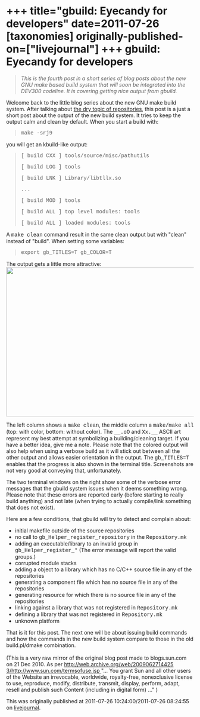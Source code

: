 +++
title="gbuild: Eyecandy for developers"
date=2011-07-26
[taxonomies]
originally-published-on=["livejournal"]
+++
gbuild: Eyecandy for developers
===============================

> <p><i>This is the fourth post in a short series of blog posts about the new GNU  make based build system that will soon be integrated into the DEV300  codeline. It is covering getting nice output from gbuild.</i></p>

<p>Welcome back to the&nbsp;little blog series about the new GNU make build system. After talking about <a href="http://planets.sun.com/GullFOSS/entry/gbuild_how_to_setup_a">the dry topic of repositories</a>,  this post is a just a short post about the output of the new build  system. It tries to keep the output calm and clean by default. When you  start a build with:</p>

> <p><font face="courier new,courier,monospace">make -srj9</font></p>

<p>you will get an kbuild-like output:</p>

> <font face="courier new,courier,monospace">[ build CXX ] tools/source/misc/pathutils</font>
>
> <font face="courier new,courier,monospace">[ build LOG ] tools</font>
>
> <font face="courier new,courier,monospace">[ build LNK ] Library/libtllx.so</font>
>
> <font face="courier new,courier,monospace">...</font>
>
> <font face="courier new,courier,monospace">[ build MOD ] tools</font>
>
> <font face="courier new,courier,monospace">[ build ALL ] top level modules: tools</font>
>
> <font face="courier new,courier,monospace">[ build ALL ] loaded modules: tools</font>

<p>A <font face="courier new,courier,monospace">make clean</font> command result in the same clean output but with &quot;clean&quot; instead of &quot;build&quot;. When setting some variables:</p>

> <p><font face="courier new,courier,monospace">export gb_TITLES=T gb_COLOR=T</font></p>

<p>The output gets a little more attractive:<br /><a href="http://pics.livejournal.com/sweetshark/pic/0000665f/"><img border="0" align="middle" width="640" height="400" alt="" src="http://pics.livejournal.com/sweetshark/pic/0000665f/s640x480" /></a></p>The left column shows a <font face="courier new,courier,monospace">make clean</font>, the middle column a <font face="courier new,courier,monospace">make/make all</font> (top: with color, bottom: without color). The <font face="courier new,courier,monospace">__.oO</font> and <font face="courier new,courier,monospace">Xx.__</font>  ASCII art represent my best attempt at symbolizing a building/cleaning  target. If you have a better idea, give me a note. Please note that the  colored output will also help when using a verbose build as it will  stick out between all the other output and allows easier orientation in  the output. The <font face="courier new,courier,monospace">gb_TITLES=T</font> enables that the progress is also shown in the terminal title. Screenshots are not very good at conveying that, unfortunately.    <p>The two terminal windows on the right show some of the verbose error messages that the gbuild  system issues when it deems something wrong. Please note that these  errors are reported early (before starting to really build anything) and  not late (when trying to actually compile/link something that does not  exist).</p>    <p>Here are a few conditions, that gbuild will try to detect and complain about:</p>    <ul><li>initial makefile outside of the source repositories</li><li>no call to <font face="courier new,courier,monospace">gb_Helper_register_repository</font> in the <font face="courier new,courier,monospace">Repository.mk</font></li><li>adding an executable/library to an invalid group in <font face="courier new,courier,monospace">gb_Helper_register_*</font> (The error message will report the valid groups.)</li><li>corrupted module stacks</li><li>adding a object to a library which has no C/C++ source file in any of the repositories</li><li>generating a component file which has no source file in any of the repositories</li><li>generating resource for which there is no source file in any of the repositories</li><li>linking against a library that was not registered in <font face="courier new,courier,monospace">Repository.mk</font></li><li>defining a library that was not registered in <font face="courier new,courier,monospace">Repository.mk</font></li><li>unknown platform</li></ul>That is it for this post. The next one will be about issuing  build commands and how the commands in the new build system compare to  those in the old build.pl/dmake combination.<br /><br />(This is a very raw mirror of the original blog post made to blogs.sun.com  on 21 Dec 2010. As per <a href="http://web.archive.org/web/20090627144253/http://www.sun.com/termsofuse.jsp" rel="nofollow">http://web.archive.org/web/2009062714425<wbr></wbr>3/http://www.sun.com/termsofuse.jsp </a>   &quot;... You grant Sun and all other users of the Website an irrevocable,   worldwide, royalty-free, nonexclusive license to use, reproduce,  modify,  distribute, transmit, display, perform, adapt, resell and  publish such  Content (including in digital form) ...&quot; )

This was originally published at 2011-07-26 10:24:00/2011-07-26 08:24:55 on [livejournal](https://sweetshark.livejournal.com/2865.html).
